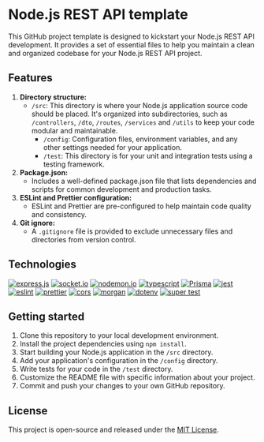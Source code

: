 # Node.js REST API template

This GitHub project template is designed to kickstart your Node.js REST API development.
It provides a set of essential files to help you maintain a clean and organized codebase for your Node.js REST API project.

## Features

1. **Directory structure:**
   - `/src`: This directory is where your Node.js application source code should be placed. It's organized into subdirectories, such as `/controllers`, `/dto`, `/routes`, `/services` and `/utils` to keep your code modular and maintainable.
     - `/config`: Configuration files, environment variables, and any other settings needed for your application.
     - `/test`: This directory is for your unit and integration tests using a testing framework.
2. **Package.json:**
   - Includes a well-defined package.json file that lists dependencies and scripts for common development and production tasks.
3. **ESLint and Prettier configuration:**
   - ESLint and Prettier are pre-configured to help maintain code quality and consistency.
4. **Git ignore:**
   - A `.gitignore` file is provided to exclude unnecessary files and directories from version control.

## Technologies

[![express.js](https://img.shields.io/badge/express.js-FFF?style=for-the-badge&logo=express&logoColor=000)](https://expressjs.com/)
[![socket.io](https://img.shields.io/badge/socket.io-25A586?style=for-the-badge&logo=socket.io&logoColor=white)](https://socket.io/)
[![nodemon.io](https://img.shields.io/badge/nodemon-6EC84D?style=for-the-badge&logo=nodemon&logoColor=464338)](https://nodemon.io/)
[![typescript](https://img.shields.io/badge/typescript-2C6FBB?style=for-the-badge&logo=typescript&logoColor=FFF)](https://www.typescriptlang.org/)
[![Prisma](https://img.shields.io/badge/prisma-4F60CE?style=for-the-badge&logo=prisma&logoColor=FFF)](https://www.prisma.io/)
[![jest](https://img.shields.io/badge/jest-21B92B?style=for-the-badge&logo=jest&logoColor=B91124)](https://jestjs.io/)
[![eslint](https://img.shields.io/badge/eslint-4133B7?style=for-the-badge&logo=eslint&logoColor=FFF)](https://eslint.org/)
[![prettier](https://img.shields.io/badge/prettier-F6B249?style=for-the-badge&logo=prettier&logoColor=000)](https://prettier.io/)
[![cors](https://img.shields.io/badge/cors-C30010?style=for-the-badge&logo=npm&logoColor=FFF)](https://www.npmjs.com/package/cors)
[![morgan](https://img.shields.io/badge/morgan-C30010?style=for-the-badge&logo=npm&logoColor=FFF)](https://www.npmjs.com/package/morgan)
[![dotenv](https://img.shields.io/badge/dotenv-C30010?style=for-the-badge&logo=npm&logoColor=FFF)](https://www.npmjs.com/package/dotenv)
[![super test](https://img.shields.io/badge/supertest-C30010?style=for-the-badge&logo=npm&logoColor=FFF)](https://www.npmjs.com/package/supertest)

## Getting started

1. Clone this repository to your local development environment.
2. Install the project dependencies using `npm install`.
3. Start building your Node.js application in the `/src` directory.
4. Add your application's configuration in the `/config` directory.
5. Write tests for your code in the `/test` directory.
6. Customize the README file with specific information about your project.
7. Commit and push your changes to your own GitHub repository.

## License

This project is open-source and released under the [MIT License](https://choosealicense.com/licenses/mit/).
